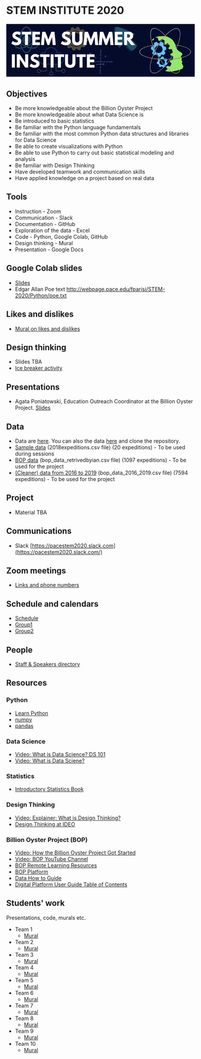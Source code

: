 # STEM INSTITUTE 2020

![logostem2020](https://github.com/PACESTEM/STEMINSTITUTE2020/blob/main/logostem2020.png)

## Objectives

- Be more knowledgeable about the Billion Oyster Project
- Be more knowledgeable about what Data Science is
- Be introduced to basic statistics
- Be familiar with the Python language fundamentals 
- Be familiar with the most common Python data structures and libraries for Data Science
- Be able to create visualizations with Python
- Be able to use Python to carry out basic statistical modeling and analysis
- Be familiar with Design Thinking
- Have developed teamwork and communication skills
- Have applied knowledge on a project based on real data

## Tools

* Instruction - Zoom
* Communication - Slack
* Documentation - GitHub
* Exploration of the data - Excel
* Code - Python, Google Colab, GitHub
* Design thinking - Mural
* Presentation - Google Docs

## Google Colab slides

* [Slides](https://drive.google.com/file/d/1WQQcuEWbzwe_rlfRMxnfXoWI4e2QwSNf/view?usp=sharing)
* Edgar Allan Poe text http://webpage.pace.edu/fparisi/STEM-2020/Python/poe.txt

## Likes and dislikes

* [Mural on likes and dislikes](https://app.mural.co/signin?email=cscharff@pace.edu&returnUrl=/t/nycdesignfactory1093/m/nycdesignfactory1093/1597074711933)

## Design thinking

* Slides TBA
* [Ice breaker activity](https://bit.ly/ssi-icebreaker)

## Presentations

* Agata Poniatowski, Education Outreach Coordinator at the Billion Oyster Project. [Slides](https://educationonair.withgoogle.com/events/anywhereschool2020/schedule?talk=amer-keynote)

## Data

* Data are [here](https://drive.google.com/drive/folders/1EF0EUTior7hIFgv_HBu80L3dimEYRVYm?usp=sharing). You can also the data [here](https://github.com/PACESTEM/STEMINSTITUTE2020) and clone the repository. 
* [Sample data](https://github.com/PACESTEM/STEMINSTITUTE2020/blob/main/2018expeditions.csv) (2018expeditions.csv file) (20 expeditions) - To be used during sessions
* [BOP data](https://github.com/PACESTEM/STEMINSTITUTE2020/blob/main/bop_data_retrivedbyian.csv) (bop_data_retrivedbyian.csv file) (1097 expeditions) - To be used for the project
* [(Cleaner) data from 2016 to 2019](https://github.com/PACESTEM/STEMINSTITUTE2020/blob/main/bop_data_2016_2019.csv) (bop_data_2016_2019.csv file) (7594 expeditions) - To be used for the project

## Project

* Material TBA

## Communications

* Slack [https://pacestem2020.slack.com](https://pacestem2020.slack.com/)

## Zoom meetings

* [Links and phone numbers](https://docs.google.com/document/d/1eay-ZTriag5_9eLN7JiN3pPJ1GByskYk6yvFqJDUXLo/edit?usp=sharing)

## Schedule and calendars

* [Schedule](https://docs.google.com/spreadsheets/d/10nu_X2nyMZvkJmXlpC4EaiY0ERrU4NtaYizOmxXL4K8/edit?usp=sharing)
* [Group1](https://calendar.google.com/calendar?cid=Z284cjJ2Z2JtdG5nMWkxM3E2NDBmMWViYmdAZ3JvdXAuY2FsZW5kYXIuZ29vZ2xlLmNvbQ)
* [Group2](https://calendar.google.com/calendar?cid=a2U2azQycHA3OWxna2FrMHA5aGc1dnNuNm9AZ3JvdXAuY2FsZW5kYXIuZ29vZ2xlLmNvbQ)

## People 

* [Staff & Speakers directory](https://docs.google.com/presentation/d/1Dd6SP18gxQ_ah0ryxrrEfqT_bKgAaz3wzwACqVK81sk/edit?usp=sharing)

## Resources

### Python

* [Learn Python](https://www.learnpython.org)
* [numpy](https://www.learnpython.org/en/Numpy_Arrays)
* [pandas](https://www.learnpython.org/en/Pandas_Basics)

### Data Science

* [Video: What is Data Science? DS 101](https://www.youtube.com/watch?v=z1kPKBdYks4)
* [Video: What is Data Sciene?](https://youtu.be/X3paOmcrTjQ)

### Statistics

* [Introductory Statistics Book](https://openstax.org/details/books/introductory-statistics)

### Design Thinking

* [Video: Explainer: What is Design Thinking?](https://www.youtube.com/watch?v=_WI3B54m6SU)
* [Design Thinking at IDEO](https://www.ideou.com/pages/design-thinking)

### Billion Oyster Project (BOP)

* [Video: How the Billion Oyster Project Got Started](https://youtu.be/bIre6IK1YxQ)
* [Video: BOP YouTube Channel](https://www.youtube.com/channel/UCu51XPII7JI7ANH_1xklViA)
* [BOP Remote Learning Resources](https://www.billionoysterproject.org/remote-learning)
* [BOP Platform](https://platform.bop.nyc/expeditions/data)
* [Data How to Guide](https://github.com/BillionOysterProject/docs/wiki/Data-How-To-Guide)
* [Digital Platform User Guide Table of Contents](https://github.com/BillionOysterProject/docs/wiki/Digital-Platform-User-Guide-Table-of-Contents)

## Students' work

Presentations, code, murals etc.

* Team 1
  * [Mural](https://bit.ly/ssi-team1-m)
* Team 2
  * [Mural](https://bit.ly/ssi-team2-m)
* Team 3
  * [Mural](https://bit.ly/ssi-team3-m)
* Team 4
  * [Mural](https://bit.ly/ssi-team4-m)
* Team 5
  * [Mural](https://bit.ly/ssi-team5-m)
* Team 6
  * [Mural](https://bit.ly/ssi-team6-m)
* Team 7
  * [Mural](https://bit.ly/ssi-team7-m)
* Team 8
  * [Mural](https://bit.ly/ssi-team8-m)
* Team 9
  * [Mural](https://bit.ly/ssi-team9-m)
* Team 10
  * [Mural](https://bit.ly/ssi-team10-m)
